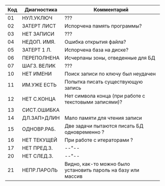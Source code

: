 |Код|Диагностика|Комментарий|
|---|-----------|-----------|
|01| НУЛ.УКЛЮЧ   | ??? |
|02| ЗАТЕРТ ЛИСТ | Испорчена память программы? | 
|03| НЕТ ЗАПИСИ  | ??? | 
|04| НЕДОП. ИМЯ. | Ошибка открытия файла? |
|05| ЗАТЕРТ 1 Л. | Испорчена база на диске? | 
|06| ПЕРЕПОЛНЕНА | Исчерпаны зоны, отведенные для БД |
|07| ШАГЗ. ВЕЛИК | ??? |
|10| НЕТ ИМЕНИ   | Поиск записи по ключу был неудачен |
|11| ИМ.УЖЕ ЕСТЬ | Попытка писать существующую запись | 
|12| НЕТ С.КОНЦА | Нет символа конца (при работе с текстовыми записями)? | 
|13| СИСТ.ОШИБКА | 
|14| ДЛ.ЗАП>ДЛИН | Мало памяти для чтения записи |
|15| ОДНОВР.РАБ. | Две задачи пытаются писать БД одновременно ? |
|16| НЕТ ТЕКУЩЕЙ | При работе с итераторами ? |
|17| НЕТ ПРЕД.З. | --"-- |
|20| НЕТ СЛЕД.З. | --"-- |
|21| НЕПР.ПАРОЛЬ | Видно, как-то можно было установить пароль на базу или массив |
